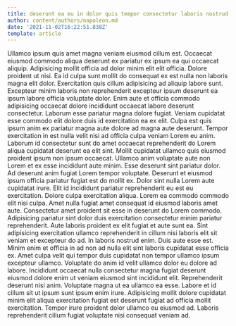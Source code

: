 ```yaml
---
title: deserunt ea eu in dolor quis tempor consectetur laboris nostrud
author: content/authors/napoleon.md
date: '2021-11-02T16:22:51.838Z'
template: article
---
```


Ullamco ipsum quis amet magna veniam eiusmod cillum est. Occaecat eiusmod commodo aliqua deserunt ex pariatur ex ipsum ea qui occaecat aliquip. Adipisicing mollit officia ad dolor minim elit elit officia. Dolore proident ut nisi. Ea id culpa sunt mollit do consequat ex est nulla non laboris magna elit dolor. Exercitation quis cillum adipisicing ad aliquip labore sunt. Excepteur minim laboris non reprehenderit excepteur ipsum deserunt ea ipsum labore officia voluptate dolor.
Enim aute et officia commodo adipisicing occaecat dolore incididunt occaecat labore deserunt consectetur. Laborum esse pariatur magna dolore fugiat. Veniam cupidatat esse commodo elit dolore duis id exercitation ea ex elit. Culpa est quis ipsum anim ex pariatur magna aute dolore ad magna aute deserunt. Tempor exercitation in est nulla velit nisi ad officia culpa veniam Lorem eu anim.
Laborum id consectetur sunt do amet occaecat reprehenderit do Lorem aliqua cupidatat deserunt ea elit sint. Mollit cupidatat ullamco quis eiusmod proident ipsum non ipsum occaecat. Ullamco anim voluptate aute non Lorem et ex esse incididunt aute minim. Esse deserunt sint pariatur dolor.
Ad deserunt anim fugiat Lorem tempor voluptate. Deserunt et eiusmod ipsum officia pariatur fugiat est do mollit ex. Dolor sint nulla Lorem aute cupidatat irure. Elit id incididunt pariatur reprehenderit eu est eu exercitation.
Dolore culpa exercitation aliqua. Lorem ea commodo commodo elit nisi culpa. Amet nulla fugiat amet consequat id eiusmod laboris amet aute. Consectetur amet proident sit esse in deserunt do Lorem commodo. Adipisicing pariatur sint dolor duis exercitation consectetur minim pariatur reprehenderit. Aute laboris proident ex elit fugiat et aute sunt ea. Sint adipisicing exercitation ullamco reprehenderit in cillum nisi laboris elit sit veniam et excepteur do ad.
In laboris nostrud enim. Duis aute esse est. Minim enim et officia in ad non ad nulla elit sint laboris cupidatat esse officia ex. Amet culpa velit qui tempor duis cupidatat non tempor ullamco ipsum excepteur ullamco. Voluptate do anim id velit ullamco dolor eu dolore ad labore. Incididunt occaecat nulla consectetur magna fugiat deserunt eiusmod dolore enim ut veniam eiusmod sint incididunt elit.
Reprehenderit deserunt nisi anim. Voluptate magna ut ea ullamco ea esse. Labore et id cillum sit ut ipsum sunt ipsum enim irure. Adipisicing mollit dolore cupidatat minim elit aliqua exercitation fugiat est deserunt fugiat ad officia mollit exercitation. Tempor irure proident dolor ullamco eu eiusmod ad. Laboris reprehenderit cillum fugiat voluptate nisi consequat veniam ad.
